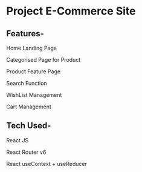 # Project E-Commerce Site
Features-
--------------------
  Home Landing Page
 
  Categorised Page for Product
 
  Product Feature Page
 
  Search Function
 
  WishList Management
 
  Cart Management

Tech Used-
---------------------
  React JS

  React Router v6

  React useContext + useReducer
